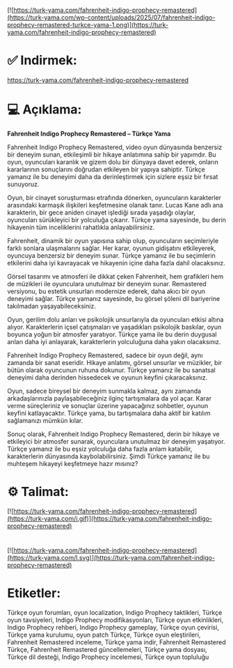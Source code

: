 [![https://turk-yama.com/fahrenheit-indigo-prophecy-remastered](https://turk-yama.com/wp-content/uploads/2025/07/fahrenheit-indigo-prophecy-remastered-turkce-yama-1.png)](https://turk-yama.com/fahrenheit-indigo-prophecy-remastered)
# ✅ Indirmek:
https://turk-yama.com/fahrenheit-indigo-prophecy-remastered
# 💻 Açıklama:
**Fahrenheit Indigo Prophecy Remastered – Türkçe Yama**

Fahrenheit Indigo Prophecy Remastered, video oyun dünyasında benzersiz bir deneyim sunan, etkileşimli bir hikaye anlatımına sahip bir yapımdır. Bu oyun, oyuncuları karanlık ve gizem dolu bir dünyaya davet ederek, onların kararlarının sonuçlarını doğrudan etkileyen bir yapıya sahiptir. Türkçe yamanız ile bu deneyimi daha da derinleştirmek için sizlere eşsiz bir fırsat sunuyoruz.

Oyun, bir cinayet soruşturması etrafında dönerken, oyuncuların karakterler arasındaki karmaşık ilişkileri keşfetmesine olanak tanır. Lucas Kane adlı ana karakterin, bir gece aniden cinayet işlediği sırada yaşadığı olaylar, oyuncuları sürükleyici bir yolculuğa çıkarır. Türkçe yama sayesinde, bu derin hikayenin tüm inceliklerini rahatlıkla anlayabilirsiniz.

Fahrenheit, dinamik bir oyun yapısına sahip olup, oyuncuların seçimleriyle farklı sonlara ulaşmalarını sağlar. Her karar, oyunun gidişatını etkileyerek, oyuncuya benzersiz bir deneyim sunar. Türkçe yamanız ile bu seçimlerin etkilerini daha iyi kavrayacak ve hikayenin içine daha fazla dahil olacaksınız.

Görsel tasarımı ve atmosferi ile dikkat çeken Fahrenheit, hem grafikleri hem de müzikleri ile oyunculara unutulmaz bir deneyim sunar. Remastered versiyonu, bu estetik unsurları modernize ederek, daha akıcı bir oyun deneyimi sağlar. Türkçe yamanız sayesinde, bu görsel şöleni dil bariyerine takılmadan yaşayabileceksiniz.

Oyun, gerilim dolu anları ve psikolojik unsurlarıyla da oyuncuları etkisi altına alıyor. Karakterlerin içsel çatışmaları ve yaşadıkları psikolojik baskılar, oyun boyunca yoğun bir atmosfer yaratıyor. Türkçe yama ile bu derin duygusal anları daha iyi anlayarak, karakterlerin yolculuğuna daha yakın olacaksınız.

Fahrenheit Indigo Prophecy Remastered, sadece bir oyun değil, aynı zamanda bir sanat eseridir. Hikaye anlatımı, görsel unsurlar ve müzikler, bir bütün olarak oyuncunun ruhuna dokunur. Türkçe yamanız ile bu sanatsal deneyimi daha derinden hissedecek ve oyunun keyfini çıkaracaksınız.

Oyun, sadece bireysel bir deneyim sunmakla kalmaz, aynı zamanda arkadaşlarınızla paylaşabileceğiniz ilginç tartışmalara da yol açar. Karar verme süreçleriniz ve sonuçlar üzerine yapacağınız sohbetler, oyunun keyfini katlayacaktır. Türkçe yama, bu tartışmalara daha aktif bir katılım sağlamanızı mümkün kılar.

Sonuç olarak, Fahrenheit Indigo Prophecy Remastered, derin bir hikaye ve etkileyici bir atmosfer sunarak, oyunculara unutulmaz bir deneyim yaşatıyor. Türkçe yamanız ile bu eşsiz yolculuğa daha fazla anlam katabilir, karakterlerin dünyasında kaybolabilirsiniz. Şimdi Türkçe yamanız ile bu muhteşem hikayeyi keşfetmeye hazır mısınız?
# ⚙️ Talimat:
[![https://turk-yama.com/fahrenheit-indigo-prophecy-remastered](https://turk-yama.com/i.gif)](https://turk-yama.com/fahrenheit-indigo-prophecy-remastered)
#
[![https://turk-yama.com/fahrenheit-indigo-prophecy-remastered](https://turk-yama.com/l.svg)](https://turk-yama.com/fahrenheit-indigo-prophecy-remastered)
# Etiketler:
Türkçe oyun forumları, oyun localization, Indigo Prophecy taktikleri, Türkçe oyun tavsiyeleri, Indigo Prophecy modifikasyonları, Türkçe oyun etkinlikleri, Indigo Prophecy rehberi, Indigo Prophecy gameplay, Türkçe oyun çevirisi, Türkçe yama kurulumu, oyun patch Türkçe, Türkçe oyun eleştirileri, Fahrenheit Remastered inceleme, Türkçe yama indir, Fahrenheit Remastered Türkçe, Fahrenheit Remastered güncellemeleri, Türkçe yama dosyası, Türkçe dil desteği, Indigo Prophecy incelemesi, Türkçe oyun topluluğu


